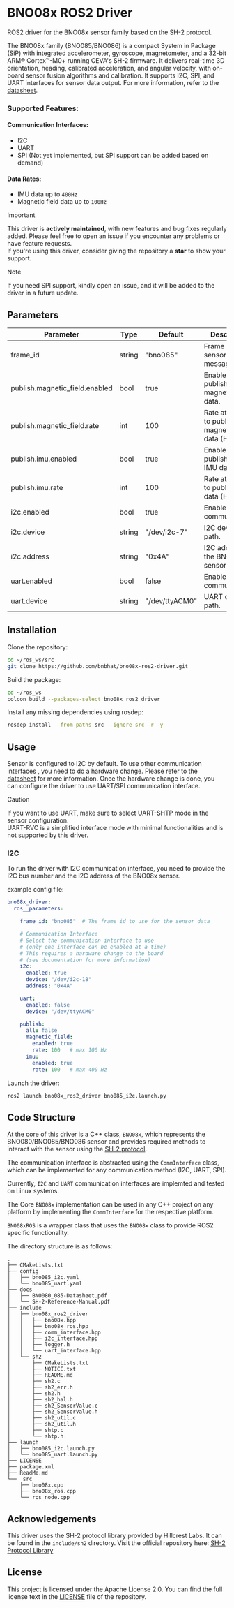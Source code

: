 # BNO08x ROS2 Driver

ROS2 driver for the BNO08x sensor family based on the SH-2 protocol.

The BNO08x family (BNO085/BNO086) is a compact System in Package (SiP) with integrated accelerometer, gyroscope, magnetometer, and a 32-bit ARM® Cortex™-M0+ running CEVA's SH-2 firmware. It delivers real-time 3D orientation, heading, calibrated acceleration, and angular velocity, with on-board sensor fusion algorithms and calibration. It supports I2C, SPI, and UART interfaces for sensor data output.
For more information, refer to the [datasheet](./docs/BNO080_085-Datasheet.pdf).

### Supported Features:
#### Communication Interfaces:
- I2C
- UART
- SPI (Not yet implemented, but SPI support can be added based on demand)

#### Data Rates:
- IMU data up to `400Hz`
- Magnetic field data up to `100Hz`

> [!IMPORTANT]
> This driver is **actively maintained**, with new features and bug fixes regularly added. 
>Please feel free to open an issue if you encounter any problems or have feature requests.   
>If you're using this driver, consider giving the repository a **star** to show your support.  

> [!NOTE]
> If you need SPI support, kindly open an issue, and it will be added to the driver in a 
> future update.

## Parameters
| Parameter |	Type	| Default	| Description |
|-----------|---------|-----------|-------------|
| frame_id      |string	|"bno085"	|Frame ID for sensor data messages.|
| publish.magnetic_field.enabled |bool	|true	|Enable publishing of magnetic field data.|
| publish.magnetic_field.rate	| int	|100	|Rate at which to publish magnetic field data (Hz).|
| publish.imu.enabled	|bool	|true	|Enable publishing of IMU data.|
| publish.imu.rate	|int	|100	|Rate at which to publish IMU data (Hz).|
| i2c.enabled	|bool	|true	|Enable I2C communication.|
| i2c.device	|string	|"/dev/i2c-7"	|I2C device path.|
| i2c.address	|string	|"0x4A"	|I2C address of the BNO08x sensor.|
| uart.enabled	|bool	|false	|Enable UART communication.|
| uart.device	|string	|"/dev/ttyACM0"	|UART device path.|


## Installation
Clone the repository:
```bash
cd ~/ros_ws/src
git clone https://github.com/bnbhat/bno08x-ros2-driver.git
```
Build the package:
```bash
cd ~/ros_ws
colcon build --packages-select bno08x_ros2_driver
```
Install any missing dependencies using rosdep:
```bash
rosdep install --from-paths src --ignore-src -r -y
```

## Usage
Sensor is configured to I2C by default. To use other communication interfaces , 
you need to do a hardware change. Please refer to the [datasheet](./docs/BNO080_085-Datasheet.pdf) 
for more information.
Once the hardware change is done, you can configure the driver to use UART/SPI communication 
interface.

> [!CAUTION]
> If you want to use UART, make sure to select UART-SHTP mode in the sensor configuration.  
> UART-RVC is a simplified interface mode with minimal functionalities and is not supported 
> by this driver.


### I2C
To run the driver with I2C communication interface, you need to provide the I2C bus number and 
the I2C address of the BNO08x sensor.

example config file:
```yaml
bno08x_driver:
  ros__parameters:

    frame_id: "bno085"  # The frame_id to use for the sensor data

    # Communication Interface
    # Select the communication interface to use 
    # (only one interface can be enabled at a time)
    # This requires a hardware change to the board
    # (see documentation for more information)
    i2c:
      enabled: true
      device: "/dev/i2c-18"
      address: "0x4A"

    uart:
      enabled: false
      device: "/dev/ttyACM0"  

    publish:
      all: false
      magnetic_field: 
        enabled: true
        rate: 100   # max 100 Hz
      imu:
        enabled: true
        rate: 100   # max 400 Hz
```

Launch the driver:
```bash
ros2 launch bno08x_ros2_driver bno085_i2c.launch.py
```

## Code Structure
 
At the core of this driver is a C++ class, `BNO08x`, which represents the BNO080/BNO085/BNO086 sensor and 
provides required methods to interact with the sensor using the [SH-2 protocol](./docs/SH-2-Reference-Manual.pdf).
 
The communication interface is abstracted using the `CommInterface` class, which can be implemented for any communication method (I2C, UART, SPI).

Currently, `I2C` and `UART` communication interfaces are implemted and tested on Linux systems.

The Core `BNO08x` implementation can be used in any C++ project on any platform by implementing the `CommInterface` for the respective platform.

`BNO08xROS` is a wrapper class that uses the `BNO08x` class to provide ROS2 specific functionality.

The directory structure is as follows:
```plaintext
.
├── CMakeLists.txt
├── config
│   ├── bno085_i2c.yaml
│   └── bno085_uart.yaml
├── docs
│   ├── BNO080_085-Datasheet.pdf
│   └── SH-2-Reference-Manual.pdf
├── include
│   ├── bno08x_ros2_driver
│   │   ├── bno08x.hpp
│   │   ├── bno08x_ros.hpp
│   │   ├── comm_interface.hpp
│   │   ├── i2c_interface.hpp
│   │   ├── logger.h
│   │   └── uart_interface.hpp
│   └── sh2
│       ├── CMakeLists.txt
│       ├── NOTICE.txt
│       ├── README.md
│       ├── sh2.c
│       ├── sh2_err.h
│       ├── sh2.h
│       ├── sh2_hal.h
│       ├── sh2_SensorValue.c
│       ├── sh2_SensorValue.h
│       ├── sh2_util.c
│       ├── sh2_util.h
│       ├── shtp.c
│       └── shtp.h
├── launch
│   ├── bno085_i2c.launch.py
│   └── bno085_uart.launch.py
├── LICENSE
├── package.xml
├── ReadMe.md
└──  src
    ├── bno08x.cpp
    ├── bno08x_ros.cpp
    └── ros_node.cpp
```

## Acknowledgements
This driver uses the SH-2 protocol library provided by Hillcrest Labs.
It can be found in the `include/sh2` directory.
Visit the official repository here: [SH-2 Protocol Library](https://github.com/ceva-dsp/sh2.git)

## License
This project is licensed under the Apache License 2.0. You can find the full license text in the [LICENSE](./LICENSE) file of the repository.